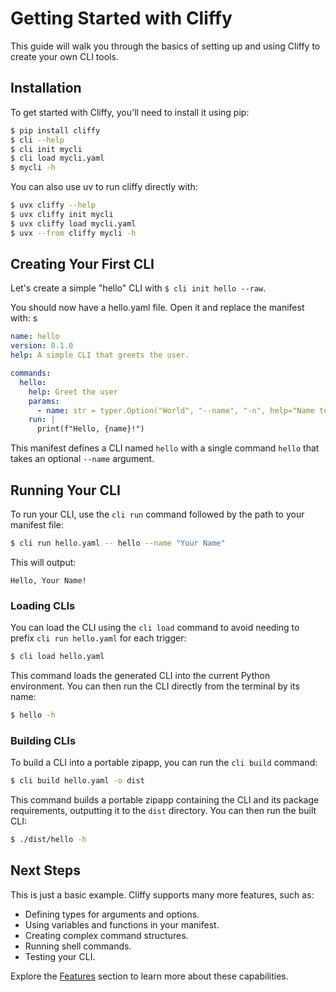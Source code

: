 # Getting Started with Cliffy

This guide will walk you through the basics of setting up and using Cliffy to create your own CLI tools.

## Installation

To get started with Cliffy, you'll need to install it using pip:

```bash
$ pip install cliffy
$ cli --help
$ cli init mycli
$ cli load mycli.yaml
$ mycli -h
```

You can also use uv to run cliffy directly with:
```bash
$ uvx cliffy --help
$ uvx cliffy init mycli
$ uvx cliffy load mycli.yaml
$ uvx --from cliffy mycli -h
```

## Creating Your First CLI

Let's create a simple "hello" CLI with `$ cli init hello --raw`.

You should now have a hello.yaml file. Open it and replace the manifest with:
s
```yaml
name: hello
version: 0.1.0
help: A simple CLI that greets the user.

commands:
  hello:
    help: Greet the user
    params:
      - name: str = typer.Option("World", "--name", "-n", help="Name to greet")
    run: |
      print(f"Hello, {name}!")
```

This manifest defines a CLI named `hello` with a single command `hello` that takes an optional `--name` argument.

## Running Your CLI

To run your CLI, use the `cli run` command followed by the path to your manifest file:

```bash
$ cli run hello.yaml -- hello --name "Your Name"
```

This will output:

```
Hello, Your Name!
```

### Loading CLIs

You can load the CLI using the `cli load` command to avoid needing to prefix `cli run hello.yaml` for each trigger:

```bash
$ cli load hello.yaml
```

This command loads the generated CLI into the current Python environment. You can then run the CLI directly from the terminal by its name:

```bash
$ hello -h
```

### Building CLIs

To build a CLI into a portable zipapp, you can run the `cli build` command:

```bash
$ cli build hello.yaml -o dist
```

This command builds a portable zipapp containing the CLI and its package requirements, outputting it to the `dist` directory. You can then run the built CLI:

```bash
$ ./dist/hello -h
```

## Next Steps

This is just a basic example. Cliffy supports many more features, such as:

-   Defining types for arguments and options.
-   Using variables and functions in your manifest.
-   Creating complex command structures.
-   Running shell commands.
-   Testing your CLI.

Explore the [Features](features.md) section to learn more about these capabilities.